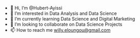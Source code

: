 - 👋 Hi, I’m @Hubert-Ayissi
- 👀 I’m interested in Data Analysis and Data Science
- 🌱 I’m currently learning Data Science and Digital Marketing 
- 💞️ I’m looking to collaborate on Data Science Projects
- 📫 How to reach me willy.eloungou@gmail.com

<!---
Hubert-Ayissi/Hubert-Ayissi is a ✨ special ✨ repository because its `README.md` (this file) appears on your GitHub profile.
You can click the Preview link to take a look at your changes.
--->
